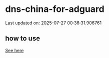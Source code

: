 # dns-china-for-adguard

Last updated on: 2025-07-27 00:36:31.906761

## how to use

[See here](https://github.com/AdguardTeam/AdGuardHome/wiki/Configuration#upstreams-from-file)